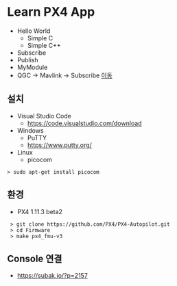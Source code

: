# Learn PX4 App
 * Hello World
   * Simple C
   * Simple C++
 * Subscribe
 * Publish
 * MyModule
 * QGC -> Mavlink -> Subscribe [이동](QGCReceiver/README.md)
## 설치
 * Visual Studio Code 
   * https://code.visualstudio.com/download
 * Windows
   * PuTTY
   * https://www.putty.org/
 * Linux
   * picocom
```console
> sudo apt-get install picocom
```
## 환경
 * PX4 1.11.3 beta2 
```console
 > git clone https://github.com/PX4/PX4-Autopilot.git
 > cd Firmware
 > make px4_fmu-v3
```
## Console 연결
 * https://subak.io/?p=2157



